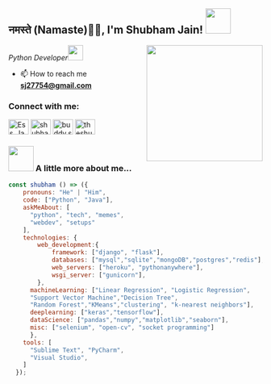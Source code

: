 
<h2>नमस्ते (Namaste)🙏🏻, I'm Shubham Jain! <img src="https://media.giphy.com/media/12oufCB0MyZ1Go/giphy.gif" width="50"></h2>
<img align='right' src="https://media.giphy.com/media/M9gbBd9nbDrOTu1Mqx/giphy.gif" width="230">
<p><em>Python Developer<img src="https://media.giphy.com/media/WUlplcMpOCEmTGBtBW/giphy.gif" width="30"> 
</em></p>

- 📫 How to reach me 
**sj27754@gmail.com**

<p align="left"> 
<h3 align="left">Connect with me:</h3>
<a href="https://twitter.com/Ess_Jay2" target="blank"><img align="center" src="https://cdn.jsdelivr.net/npm/simple-icons@3.0.1/icons/twitter.svg" alt="Ess_Jay2" height="30" width="40" /></a>
<a href="https://linkedin.com/in/shubhamjain31" target="blank"><img align="center" src="https://cdn.jsdelivr.net/npm/simple-icons@3.0.1/icons/linkedin.svg" alt="shubhamjain31" height="30" width="40" /></a>
<a href="https://fb.com/buddy.sj" target="blank"><img align="center" src="https://cdn.jsdelivr.net/npm/simple-icons@3.0.1/icons/facebook.svg" alt="buddy.sj" height="30" width="40" /></a>
<a href="https://instagram.com/theshubham31" target="blank"><img align="center" src="https://cdn.jsdelivr.net/npm/simple-icons@3.0.1/icons/instagram.svg" alt="theshubham31" height="30" width="40" /></a>
</p>




###  <img src="https://media.giphy.com/media/VgCDAzcKvsR6OM0uWg/giphy.gif" width="50"> A little more about me... 

```js
const shubham () => ({
    pronouns: "He" | "Him",
    code: ["Python", "Java"],
    askMeAbout: [
      "python", "tech", "memes",
      "webdev", "setups"
    ],
    technologies: {
        web_development:{
            framework: ["django", "flask"],
            databases: ["mysql","sqlite","mongoDB","postgres","redis"],
            web_servers: ["heroku", "pythonanywhere"],
            wsgi_server: ["gunicorn"],
        },
      machineLearning: ["Linear Regression", "Logistic Regression", 
      "Support Vector Machine","Decision Tree",
      "Random Forest","KMeans","clustering", "k-nearest neighbors"],
      deeplearning: ["keras","tensorflow"],
      dataScience: ["pandas","numpy","matplotlib","seaborn"],
      misc: ["selenium", "open-cv", "socket programming"]
      },
    tools: [
      "Sublime Text", "PyCharm",
      "Visual Studio",
    ]
  });
```

<!--
**shubhamjain31/shubhamjain31** is a ✨ _special_ ✨ repository because its `README.md` (this file) appears on your GitHub profile.

Here are some ideas to get you started:

- 🔭 I’m currently working on ...
- 🌱 I’m currently learning ...
- 👯 I’m looking to collaborate on ...
- 🤔 I’m looking for help with ...
- 💬 Ask me about ...
- 📫 How to reach me: ...
- 😄 Pronouns: ...
- ⚡ Fun fact: ...
-->
